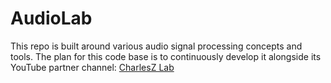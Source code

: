 # AudioLab
This repo is built around various audio signal processing concepts and tools. The plan for this code base is to continuously develop it alongside its YouTube partner channel:  [CharlesZ Lab](https://www.youtube.com/channel/UChJ2klU6eIpQ9laAKzuUQUA)
